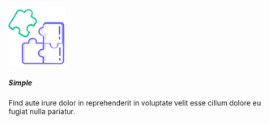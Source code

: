 ![Simple](/images/image-features/1.svg)

##### Simple

Find aute irure dolor in reprehenderit in voluptate velit esse cillum dolore eu fugiat nulla pariatur.
